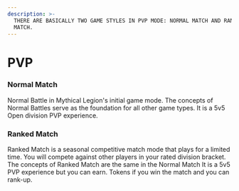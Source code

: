 ```yaml
---
description: >-
  THERE ARE BASICALLY TWO GAME STYLES IN PVP MODE: NORMAL MATCH AND RANKED
  MATCH.
---
```


# PVP

### **Normal Match**&#x20;

Normal Battle in Mythical Legion's initial game mode. The concepts of Normal Battles serve as the foundation for all other game types. It is a 5v5 Open division PVP experience.

### **Ranked Match**

Ranked Match is a seasonal competitive match mode that plays for a limited time. You will compete against other players in your rated division bracket. The concepts of Ranked Match are the same in the Normal Match It is a 5v5 PVP experience but you can earn. Tokens if you win the match and you can rank-up.
